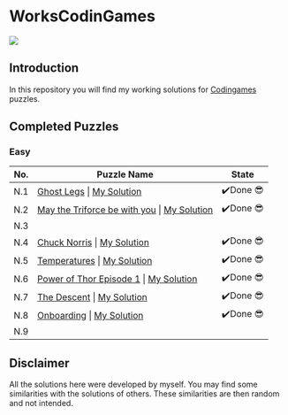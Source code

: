 # WorksCodinGames

![](https://static.makeuseof.com/wp-content/uploads/2019/03/Coding-Bite-Sized-Lessons-Apps-670x335.jpg)

## Introduction
In this repository you will find my working solutions for [Codingames](https://www.codingame.com/) puzzles.

## Completed Puzzles

### Easy

| No.  | Puzzle Name                                                  | State   |
| ---- | ------------------------------------------------------------ | ------- |
| N.1  | [Ghost Legs](https://www.codingame.com/training/easy/ghost-legs) \| [My Solution](https://github.com/Ewillian/WorksCodinGames/blob/master/Solutions/GhostLegs.md) | ✔️Done 😎 |
| N.2  | [May the Triforce be with you](https://www.codingame.com/training/easy/may-the-triforce-be-with-you) \| [My Solution](https://github.com/Ewillian/WorksCodinGames/blob/master/Solutions/TriforceAscii.md) | ✔️Done 😎 |
| N.3  |                                                              |         |
| N.4  | [Chuck Norris](https://www.codingame.com/training/easy/chuck-norris) \| [My Solution](https://github.com/Ewillian/WorksCodinGames/blob/master/Solutions/Chuck.md) | ✔️Done 😎 |
| N.5  | [Temperatures](https://www.codingame.com/training/easy/temperatures) \| [My Solution](https://github.com/Ewillian/WorksCodinGames/blob/master/Solutions/Temp.md) | ✔️Done 😎 |
| N.6  | [Power of Thor Episode 1](https://www.codingame.com/training/easy/power-of-thor-episode-1) \| [My Solution](https://github.com/Ewillian/WorksCodinGames/blob/master/Solutions/Thor.md) | ✔️Done 😎 |
| N.7  | [The Descent](https://www.codingame.com/training/easy/the-descent) \| [My Solution](https://github.com/Ewillian/WorksCodinGames/blob/master/Solutions/Descent.md) | ✔️Done 😎 |
| N.8  | [Onboarding](https://www.codingame.com/training/easy/onboarding) \| [My Solution](https://github.com/Ewillian/WorksCodinGames/blob/master/Solutions/OnBoarding.md) | ✔️Done 😎 |
| N.9  |                                                              |         |

## Disclaimer

All the solutions here were developed by myself. You may find some similarities with the solutions of others. These similarities are then random and not intended.